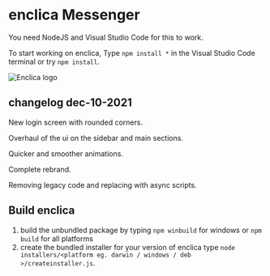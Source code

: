 # enclica Messenger

You need NodeJS and Visual Studio Code for this to work.

To start working on enclica, Type ``npm install *`` in the Visual Studio Code terminal or try ``npm install``.




![Enclica logo](https://user-images.githubusercontent.com/47904806/145494962-be22a245-f94e-43e7-8554-de8dbb82ecdf.png)






## changelog dec-10-2021


New login screen with rounded corners.

Overhaul of the ui on the sidebar and main sections.

Quicker and smoother animations.

Complete rebrand.

Removing legacy code and replacing with async scripts.


## Build enclica

1. build the unbundled package by typing `npm winbuild` for windows or `npm build` for all platforms
2. create the bundled installer for your version of enclica type `node installers/<platform eg. darwin / windows / deb >/createinstaller.js`.
